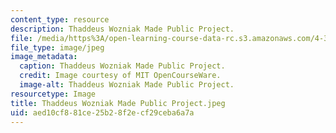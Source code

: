 ```yaml
---
content_type: resource
description: Thaddeus Wozniak Made Public Project.
file: /media/https%3A/open-learning-course-data-rc.s3.amazonaws.com/4-301-introduction-to-the-visual-arts-spring-2007/aed10cf881ce25b28f2ecf29ceba6a7a_ThaddeusWozniakMadePublicProject.jpeg
file_type: image/jpeg
image_metadata:
  caption: Thaddeus Wozniak Made Public Project.
  credit: Image courtesy of MIT OpenCourseWare.
  image-alt: Thaddeus Wozniak Made Public Project.
resourcetype: Image
title: Thaddeus Wozniak Made Public Project.jpeg
uid: aed10cf8-81ce-25b2-8f2e-cf29ceba6a7a
---
```

